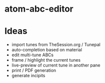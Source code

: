 # atom-abc-editor

Ideas
=====
- import tunes from TheSession.org / Tunepal
- auto-completion based on material
- edit multi-tune ABCs
- frame / highlight the current tunes
- live-preview of current tune in another pane
- print / PDF generation
- generate incipits
